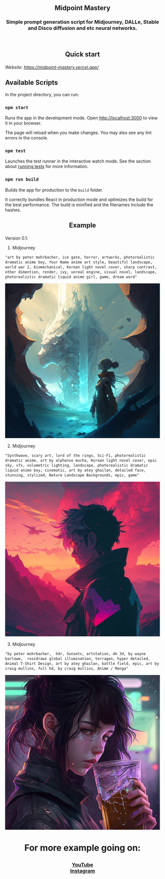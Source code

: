 <h2 align="center">
    <p>Midpoint Mastery</p>
</h2>
<h3 align="center">
    <p>Simple prompt generation script for Midjourney, DALLe, Stable and Disco diffusion and etc neural networks.</p>
</h3><br>

## <p align="center">Quick start</p>

_Website: https://midpoint-mastery.vercel.app/_

## Available Scripts

In the project directory, you can run:

### `npm start`

Runs the app in the development mode. Open [http://localhost:3000](http://localhost:3000) to view it in your browser.

The page will reload when you make changes. You may also see any lint errors in the console.

### `npm test`

Launches the test runner in the interactive watch mode. See the section about [running tests](https://facebook.github.io/create-react-app/docs/running-tests) for more information.

### `npm run build`

Builds the app for production to the `build` folder.

It correctly bundles React in production mode and optimizes the build for the best performance. The build is minified and the filenames include the hashes.

## <p align="center">Example</p>

Version 0.1:
1. Midjourney
```
"art by peter mohrbacher, ice gate, horror, artworks, photorealistic dramatic anime boy, Your Name anime art style, beautiful landscape, world war 2, biomechanical, Korean light novel cover, sharp contrast, other dimention, render, ivy, unreal engine, visual novel, landscape, photorealistic dramatic liquid anime girl, game, dream word"
```
![rdm-figure](img/1.png)

2. Midjourney
```
"Synthwave, scary art, lord of the rings, Sci-Fi, photorealistic dramatic anime, art by alphonse mucha, Korean light novel cover, epic sky, vfx, volumetric lighting, landscape, photorealistic dramatic liquid anime boy, cinematic, art by atey ghailan, detailed face, stunning, stylized, Nature Landscape Backgrounds, epic, game"
```
![rdm-figure](img/2.png)

3. Midjourney
```
"by peter mohrbacher,  hdr, Sunsets, artstation, 4k 3d, by wayne barlowe,  rossdraws global illumination, terragen, hyper detailed, Animal T-Shirt Design, art by atey ghailan, battle field, epic, art by craig mullins, full hd, by craig mullins, Anime / Manga"
```
![rdm-figure](img/3.png)

# <p align="center">For more example going on:</p>
<h3 align="center">
	<a href="https://youtube.com/@Barkerbg001Shorts" target='_blank'>YouTube</a><br>
	<a href="https://www.instagram.com/barkerbg001" target='_blank'>Instagram</a><br>
</h3>
